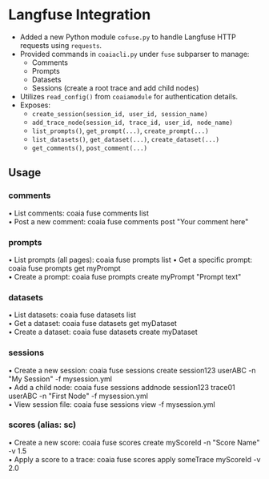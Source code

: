 # Langfuse Integration

- Added a new Python module `cofuse.py` to handle Langfuse HTTP requests using `requests`.
- Provided commands in `coaiacli.py` under `fuse` subparser to manage:
  - Comments
  - Prompts
  - Datasets
  - Sessions (create a root trace and add child nodes)
- Utilizes `read_config()` from `coaiamodule` for authentication details.
- Exposes:
  - `create_session(session_id, user_id, session_name)`  
  - `add_trace_node(session_id, trace_id, user_id, node_name)`
  - `list_prompts()`, `get_prompt(...)`, `create_prompt(...)`
  - `list_datasets()`, `get_dataset(...)`, `create_dataset(...)`
  - `get_comments()`, `post_comment(...)`

## Usage

### comments
• List comments:
  coaia fuse comments list  
• Post a new comment:
  coaia fuse comments post "Your comment here"

### prompts
• List prompts (all pages):
  coaia fuse prompts list
• Get a specific prompt:
  coaia fuse prompts get myPrompt  
• Create a prompt:
  coaia fuse prompts create myPrompt "Prompt text"

### datasets
• List datasets:
  coaia fuse datasets list  
• Get a dataset:
  coaia fuse datasets get myDataset  
• Create a dataset:
  coaia fuse datasets create myDataset

### sessions
• Create a new session:
  coaia fuse sessions create session123 userABC -n "My Session" -f mysession.yml  
• Add a child node:
  coaia fuse sessions addnode session123 trace01 userABC -n "First Node" -f mysession.yml  
• View session file:
  coaia fuse sessions view -f mysession.yml

### scores (alias: sc)
• Create a new score:
  coaia fuse scores create myScoreId -n "Score Name" -v 1.5  
• Apply a score to a trace:
  coaia fuse scores apply someTrace myScoreId -v 2.0